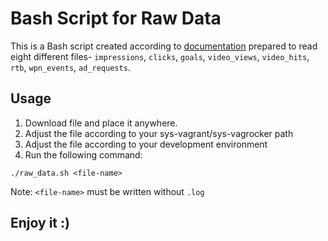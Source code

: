 # Bash Script for Raw Data

This is a Bash script created according to [documentation](https://exogroup.atlassian.net/wiki/spaces/EID/pages/382568215/Raw+Data) prepared to read eight different files- `impressions`, `clicks`, `goals`, `video_views`, `video_hits`, `rtb`, `wpn_events`, `ad_requests`.

## Usage

1. Download file and place it anywhere.
2. Adjust the file according to your sys-vagrant/sys-vagrocker path
3. Adjust the file according to your development environment
4. Run the following command:

```
./raw_data.sh <file-name>
```

Note: `<file-name>` must be written without `.log`

## Enjoy it :)
